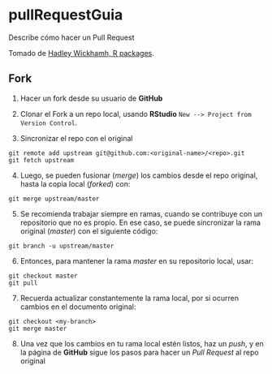# pullRequestGuia
Describe cómo hacer un Pull Request

Tomado de [Hadley Wickhamh, R packages](http://r-pkgs.had.co.nz/git.html#git-pullreq).

## Fork

1.  Hacer un fork desde su usuario de **GitHub**

1.  Clonar el Fork a un repo local, usando **RStudio** `New --> Project from Version Control`.

1. Sincronizar el repo con el original

```
git remote add upstream git@github.com:<original-name>/<repo>.git
git fetch upstream
```

4.  Luego, se pueden fusionar (*merge*) los cambios desde el repo original, hasta la copia local (*forked*) con:

```
git merge upstream/master  
```

5.  Se recomienda trabajar siempre en ramas, cuando se contribuye con un repositorio que no es propio. En ese caso, se puede sincronizar la rama original (*master*) con el siguiente código:

```
git branch -u upstream/master  
```

6.  Entonces, para mantener la rama *master* en su repositorio local, usar:

```
git checkout master
git pull
```

7.  Recuerda actualizar constantemente la rama local, por si ocurren cambios en el documento original:

```
git checkout <my-branch>
git merge master
```

8. Una vez que los cambios en tu rama local estén listos, haz un *push*, y en la página de **GitHub** sigue los pasos para hacer un *Pull Request* al repo original
